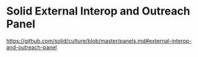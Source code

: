 # Solid External Interop and Outreach Panel

https://github.com/solid/culture/blob/master/panels.md#external-interop-and-outreach-panel
